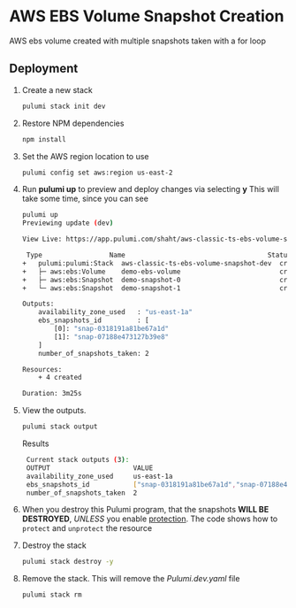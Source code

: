 # AWS EBS Volume Snapshot Creation

AWS ebs volume created with multiple snapshots taken with a for loop

## Deployment

1. Create a new stack

    ```bash
    pulumi stack init dev
    ```

1. Restore NPM dependencies

    ```bash
    npm install
    ```
1. Set the AWS region location to use
    ```bash
    pulumi config set aws:region us-east-2
    ```

1. Run **pulumi up** to preview and deploy changes via selecting **y**
   This will take some time, since you can see 
    ```bash
    pulumi up
    Previewing update (dev)

    View Live: https://app.pulumi.com/shaht/aws-classic-ts-ebs-volume-snapshot/dev/updates/18

     Type                 Name                                    Status      
    +   pulumi:pulumi:Stack  aws-classic-ts-ebs-volume-snapshot-dev  created     
    +   ├─ aws:ebs:Volume    demo-ebs-volume                         created     
    +   ├─ aws:ebs:Snapshot  demo-snapshot-0                         created     
    +   └─ aws:ebs:Snapshot  demo-snapshot-1                         created     
    
    Outputs:
        availability_zone_used   : "us-east-1a"
        ebs_snapshots_id         : [
            [0]: "snap-0318191a81be67a1d"
            [1]: "snap-07188e473127b39e8"
        ]
        number_of_snapshots_taken: 2

    Resources:
        + 4 created

    Duration: 3m25s
    ```

1. View the outputs.
   ```bash
   pulumi stack output
   ```

   Results
   ```bash
    Current stack outputs (3):
    OUTPUT                     VALUE
    availability_zone_used     us-east-1a
    ebs_snapshots_id           ["snap-0318191a81be67a1d","snap-07188e473127b39e8"]
    number_of_snapshots_taken  2
   ```

1. When you destroy this Pulumi program, that the snapshots **WILL BE DESTROYED**, *UNLESS* you enable
[protection](https://www.pulumi.com/docs/intro/concepts/resources/#protect).  The code shows how to `protect` and `unprotect`
the resource

1. Destroy the stack
    ```bash
    pulumi stack destroy -y
    ```

1. Remove the stack.  This will remove the *Pulumi.dev.yaml* file
   ```bash
   pulumi stack rm
   ```